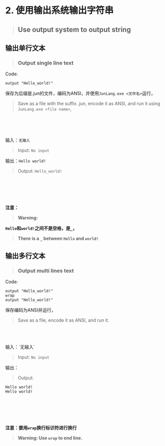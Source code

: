 # 2. 使用输出系统输出字符串
> ## Use output system to output string

## 输出单行文本
> ### Output single line text

Code:
```junlang
output "Hello_world!"
```
保存为后缀是.jun的文件，编码为ANSI，并使用`JunLang.exe <文件名>`运行，
> Save as a file with the suffix .jun, encode it as ANSI, and run it using `JunLang.exe <file name>`,
<br/>
<br/>
<br/>

输入：`无输入`

> Input: `No input`

输出：`Hello world!`

> Output: `Hello_world!`
<br/>
<br/>
<br/>
<br/>

**注意：**

> **Warning:**

**`Hello`和`world!`之间不是空格，是`_`，**

> **There is a `_` between `Hello` and `world!`**

## 输出多行文本
> ### Output multi lines text

Code:
```junlang
output "Hello_world!"
wrap
output "Hello_world!"
```
保存编码为ANSI并运行，
> Save as a file, encode it as ANSI, and run it.
<br/>
<br/>
<br/>
输入：`无输入`

> Input: `No input`

输出：
> Output:
```
Hello world!
Hello world!
```

<br/>
<br/>
<br/>
<br/>

**注意：要用`wrap`换行标识符进行换行**
> **Warning: Use `wrap` to end line.**
